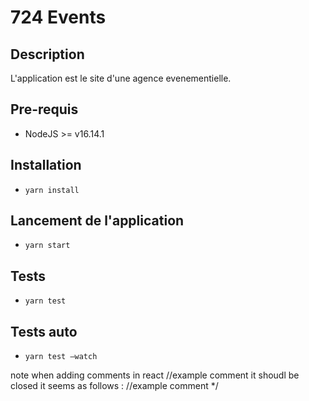 # 724 Events

## Description
L'application est le site d'une agence evenementielle.
## Pre-requis
- NodeJS  >= v16.14.1

## Installation
- `yarn install` 

## Lancement de l'application
- `yarn start` 

## Tests
- `yarn test`

## Tests auto
- `yarn test —watch`

note when adding comments in react 
//example comment 
it shoudl be closed it seems as follows :
//example comment */
